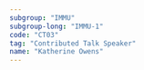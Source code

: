 ```yaml
---
subgroup: "IMMU"
subgroup-long: "IMMU-1"
code: "CT03"
tag: "Contributed Talk Speaker"
name: "Katherine Owens"
---
```

